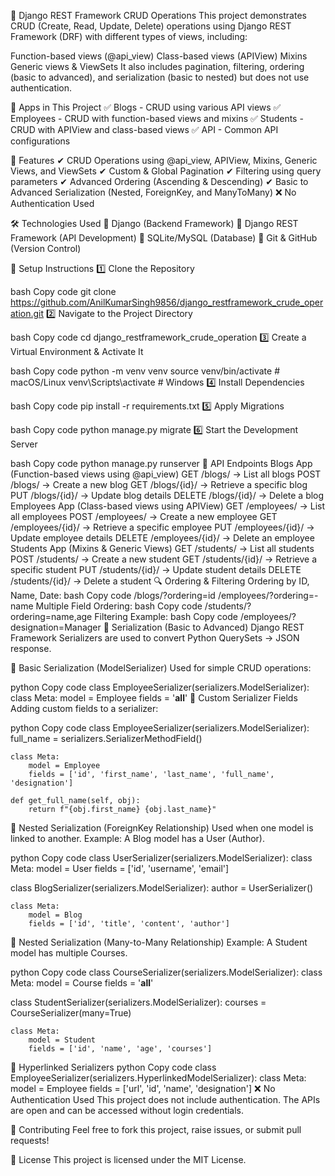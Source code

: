 📌 Django REST Framework CRUD Operations
This project demonstrates CRUD (Create, Read, Update, Delete) operations using Django REST Framework (DRF) with different types of views, including:

Function-based views (@api_view)
Class-based views (APIView)
Mixins
Generic views & ViewSets
It also includes pagination, filtering, ordering (basic to advanced), and serialization (basic to nested) but does not use authentication.

📂 Apps in This Project
✅ Blogs - CRUD using various API views
✅ Employees - CRUD with function-based views and mixins
✅ Students - CRUD with APIView and class-based views
✅ API - Common API configurations

🚀 Features
✔ CRUD Operations using @api_view, APIView, Mixins, Generic Views, and ViewSets
✔ Custom & Global Pagination
✔ Filtering using query parameters
✔ Advanced Ordering (Ascending & Descending)
✔ Basic to Advanced Serialization (Nested, ForeignKey, and ManyToMany)
❌ No Authentication Used

🛠 Technologies Used
🔹 Django (Backend Framework)
🔹 Django REST Framework (API Development)
🔹 SQLite/MySQL (Database)
🔹 Git & GitHub (Version Control)

🔧 Setup Instructions
1️⃣ Clone the Repository

bash
Copy code
git clone https://github.com/AnilKumarSingh9856/django_restframework_crude_operation.git
2️⃣ Navigate to the Project Directory

bash
Copy code
cd django_restframework_crude_operation
3️⃣ Create a Virtual Environment & Activate It

bash
Copy code
python -m venv venv
source venv/bin/activate   # macOS/Linux
venv\Scripts\activate      # Windows
4️⃣ Install Dependencies

bash
Copy code
pip install -r requirements.txt
5️⃣ Apply Migrations

bash
Copy code
python manage.py migrate
6️⃣ Start the Development Server

bash
Copy code
python manage.py runserver
🎯 API Endpoints
Blogs App (Function-based views using @api_view)
GET /blogs/ → List all blogs
POST /blogs/ → Create a new blog
GET /blogs/{id}/ → Retrieve a specific blog
PUT /blogs/{id}/ → Update blog details
DELETE /blogs/{id}/ → Delete a blog
Employees App (Class-based views using APIView)
GET /employees/ → List all employees
POST /employees/ → Create a new employee
GET /employees/{id}/ → Retrieve a specific employee
PUT /employees/{id}/ → Update employee details
DELETE /employees/{id}/ → Delete an employee
Students App (Mixins & Generic Views)
GET /students/ → List all students
POST /students/ → Create a new student
GET /students/{id}/ → Retrieve a specific student
PUT /students/{id}/ → Update student details
DELETE /students/{id}/ → Delete a student
🔍 Ordering & Filtering
Ordering by ID, Name, Date:
bash
Copy code
/blogs/?ordering=id
/employees/?ordering=-name
Multiple Field Ordering:
bash
Copy code
/students/?ordering=name,age
Filtering Example:
bash
Copy code
/employees/?designation=Manager
📌 Serialization (Basic to Advanced)
Django REST Framework Serializers are used to convert Python QuerySets → JSON response.

🔹 Basic Serialization (ModelSerializer)
Used for simple CRUD operations:

python
Copy code
class EmployeeSerializer(serializers.ModelSerializer):
    class Meta:
        model = Employee
        fields = '__all__'
🔹 Custom Serializer Fields
Adding custom fields to a serializer:

python
Copy code
class EmployeeSerializer(serializers.ModelSerializer):
    full_name = serializers.SerializerMethodField()

    class Meta:
        model = Employee
        fields = ['id', 'first_name', 'last_name', 'full_name', 'designation']

    def get_full_name(self, obj):
        return f"{obj.first_name} {obj.last_name}"
🔹 Nested Serialization (ForeignKey Relationship)
Used when one model is linked to another. Example: A Blog model has a User (Author).

python
Copy code
class UserSerializer(serializers.ModelSerializer):
    class Meta:
        model = User
        fields = ['id', 'username', 'email']

class BlogSerializer(serializers.ModelSerializer):
    author = UserSerializer()

    class Meta:
        model = Blog
        fields = ['id', 'title', 'content', 'author']
🔹 Nested Serialization (Many-to-Many Relationship)
Example: A Student model has multiple Courses.

python
Copy code
class CourseSerializer(serializers.ModelSerializer):
    class Meta:
        model = Course
        fields = '__all__'

class StudentSerializer(serializers.ModelSerializer):
    courses = CourseSerializer(many=True)

    class Meta:
        model = Student
        fields = ['id', 'name', 'age', 'courses']
🔹 Hyperlinked Serializers
python
Copy code
class EmployeeSerializer(serializers.HyperlinkedModelSerializer):
    class Meta:
        model = Employee
        fields = ['url', 'id', 'name', 'designation']
❌ No Authentication Used
This project does not include authentication. The APIs are open and can be accessed without login credentials.

🤝 Contributing
Feel free to fork this project, raise issues, or submit pull requests!

📜 License
This project is licensed under the MIT License.
